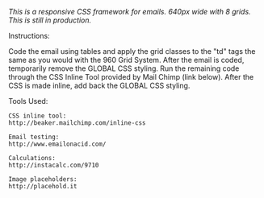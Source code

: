 *This is a responsive CSS framework for emails. 640px wide with 8 grids. This is still in production.*

Instructions:

Code the email using tables and apply the grid classes to the "td" tags the same as you would with the 960 Grid System. After the email is coded, temporarily remove the GLOBAL CSS styling. Run the remaining code through the CSS Inline Tool provided by Mail Chimp (link below). After the CSS is made inline, add back the GLOBAL CSS styling.
	

Tools Used:

	CSS inline tool:
	http://beaker.mailchimp.com/inline-css

	Email testing:
	http://www.emailonacid.com/

	Calculations:
	http://instacalc.com/9710

	Image placeholders:
	http://placehold.it

